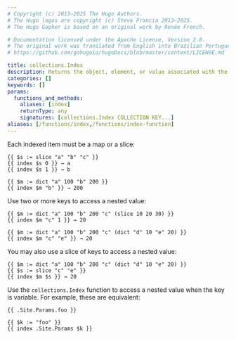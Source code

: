 ```yaml
---
# Copyright (c) 2013–2025 The Hugo Authors.
# The Hugo logos are copyright (c) Steve Francia 2013–2025.
# The Hugo Gopher is based on an original work by Renée French.

# Documentation licensed under the Apache License, Version 2.0.
# The original work was translated from English into Brazilian Portuguese.
# https://github.com/gohugoio/hugoDocs/blob/master/content/LICENSE.md

title: collections.Index
description: Returns the object, element, or value associated with the given key or keys.
categories: []
keywords: []
params:
  functions_and_methods:
    aliases: [index]
    returnType: any
    signatures: [collections.Index COLLECTION KEY...]
aliases: [/functions/index,/functions/index-function]
---
```


Each indexed item must be a map or a slice:

```go-html-template
{{ $s := slice "a" "b" "c" }}
{{ index $s 0 }} → a
{{ index $s 1 }} → b

{{ $m := dict "a" 100 "b" 200 }}
{{ index $m "b" }} → 200
```

Use two or more keys to access a nested value:

```go-html-template
{{ $m := dict "a" 100 "b" 200 "c" (slice 10 20 30) }}
{{ index $m "c" 1 }} → 20

{{ $m := dict "a" 100 "b" 200 "c" (dict "d" 10 "e" 20) }}
{{ index $m "c" "e" }} → 20
```

You may also use a slice of keys to access a nested value:

```go-html-template
{{ $m := dict "a" 100 "b" 200 "c" (dict "d" 10 "e" 20) }}
{{ $s := slice "c" "e" }}
{{ index $m $s }} → 20
```

Use the `collections.Index` function to access a nested value when the key is variable. For example, these are equivalent:

```go-html-template
{{ .Site.Params.foo }}

{{ $k := "foo" }}
{{ index .Site.Params $k }}
```
